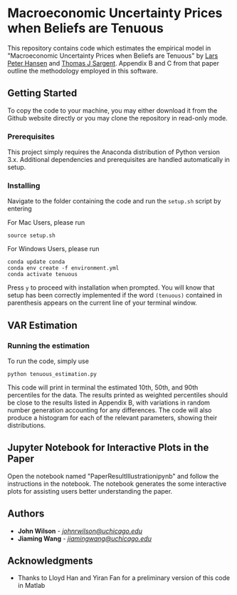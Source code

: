 # Macroeconomic Uncertainty Prices when Beliefs are Tenuous

This repository contains code which estimates the empirical model in "Macroeconomic Uncertainty Prices when Beliefs are Tenuous" by [Lars Peter Hansen][id1] and [Thomas J Sargent][id2]. Appendix B and C from that paper outline the methodology employed in this software.

[id1]: https://larspeterhansen.org/
[id2]: http://www.tomsargent.com/

## Getting Started

To copy the code to your machine, you may either download it from the Github website directly or you may clone the repository in read-only mode.

### Prerequisites

This project simply requires the Anaconda distribution of Python version 3.x. Additional dependencies and prerequisites are handled automatically in setup.

### Installing

Navigate to the folder containing the code and run the `setup.sh` script by entering

For Mac Users, please run 
```
source setup.sh
```
For Windows Users, please run
```
conda update conda
conda env create -f environment.yml
conda activate tenuous
```


Press `y` to proceed with installation when prompted. You will know that setup has been correctly implemented if the word `(tenuous)` contained in parenthesis appears on the current line of your terminal window.

## VAR Estimation

### Running the estimation

To run the code, simply use

```
python tenuous_estimation.py
```

This code will print in terminal the estimated 10th, 50th, and 90th percentiles for the data. The results printed as weighted percentiles should be close to the results listed in Appendix B, with variations in random number generation accounting for any differences. The code will also produce a histogram for each of the relevant parameters, showing their distributions.

## Jupyter Notebook for Interactive Plots in the Paper

Open the notebook named "PaperResultIllustrationipynb" and follow the instructions in the notebook. The notebook generates the some interactive plots for assisting users better understanding the paper. 

## Authors

* **John Wilson** - *johnrwilson@uchicago.edu*
* **Jiaming Wang** - *jiamingwang@uchicago.edu*

## Acknowledgments

* Thanks to Lloyd Han and Yiran Fan for a preliminary version of this code in Matlab
